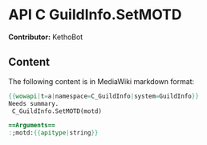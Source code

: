 # API C GuildInfo.SetMOTD

**Contributor:** KethoBot

## Content

The following content is in MediaWiki markdown format:

```mediawiki
{{wowapi|t=a|namespace=C_GuildInfo|system=GuildInfo}}
Needs summary.
 C_GuildInfo.SetMOTD(motd)

==Arguments==
:;motd:{{apitype|string}}
```